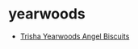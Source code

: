 # yearwoods

 * [Trisha Yearwoods Angel Biscuits](../../index/t/trisha-yearwoods-angel-biscuits.json)
